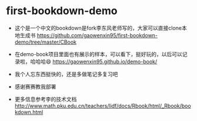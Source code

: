 # first-bookdown-demo

- 这个是一个中文的bookdown是fork李东风老师写的，大家可以直接clone本地生成书
https://github.com/gaowenxin95/first-bookdown-demo/tree/master/CBook

- 在demo-book项目里面也有展示的样本，可以看下，挺好玩的，以后可以记录啦，哈哈哈:smile:
https://gaowenxin95.github.io/demo-book/

- 我个人忘东西挺快的，还是多做笔记多复习吧

- 感谢赛赛教我部署
- 更多信息参考李的技术文档
http://www.math.pku.edu.cn/teachers/lidf/docs/Rbook/html/_Rbook/bookdown.html
